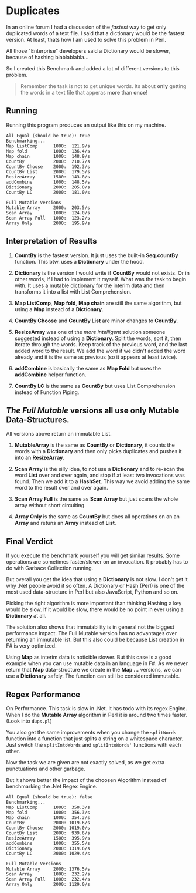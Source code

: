 # Duplicates

In an online forum I had a discussion of the *fastest* way to get
only duplicated words of a text file. I said that a dictionary would
be the fastest version. At least, thats how I am used to solve this problem
in Perl.

All those "Enterprise" developers said a Dictionary would be slower,
because of hashing blablablabla...

So I created this Benchmark and added a lot of different versions to this
problem.

> Remember the task is not to get unique words. Its about **only** getting the
> words in a text file that apperas **more** than **once**!

## Running

Running this program produces an output like this on my machine.

    All Equal (should be true): true
    Benchmarking...
    Map ListComp      1000:  121.9/s
    Map fold          1000:  136.4/s
    Map chain         1000:  148.9/s
    CountBy           2000:  210.7/s
    CountBy Choose    2000:  192.3/s
    CountBy List      2000:  179.5/s
    ResizeArray       1500:  143.8/s
    addCombine        1000:  148.5/s
    Dictionary        2000:  205.0/s
    CountBy LC        2000:  181.0/s

    Full Mutable Versions
    Mutable Array     2000:  203.5/s
    Scan Array        1000:  124.0/s
    Scan Array Full   1000:  123.2/s
    Array Only        2000:  195.9/s
    
## Interpretation of Results

1. **CountBy** is the fastest version. It just uses the built-in **Seq.countBy**
function. This btw. uses a **Dictionary** under the hood.

2. **Dictionary** is the version I would write if **CountBy** would not exists. Or
in other words, if I had to implement it myself. What was the task to begin with.
It uses a mutable dictionary for the interim data and then transforms it into
a list with List Comprehension.

3. **Map ListComp**, **Map fold**, **Map chain** are still the same algorithm, but
using a **Map** instead of a **Dictionary**.

4. **CountBy Choose** and **CountBy List** are minor changes to **CountBy**.

5. **ResizeArray** was one of the *more intelligent* solution someone suggested
instead of using a **Dictionary**. Split the words, sort it, then iterate through
the words. Keep track of the previous word, and the last added word to the result.
We add the word if we didn't added the word already and it is the same as previous
(so it appears at least twice).

6. **addCombine** is basically the same as **Map Fold** but uses the **addCombine**
helper function.

7. **CountBy LC** is the same as **CountBy** but uses List Comprehension instead
of Function Piping.

## *The Full Mutable* versions all use only Mutable Data-Structures.

All versions above return an immutable List.

1. **MutableArray** is the same as **CountBy** or **Dictionary**, it counts the
words with a **Dictionary** and then only picks duplicates and pushes it into
an **ResizeArray**.

2. **Scan Array** is the silly idea, to not use a **Dictionary** and to re-scan
the word **List** over and over again, and stop if at least two invocations was
found. Then we add it to a **HashSet**. This way we avoid adding the same word
to the result over and over again.

3. **Scan Array Full** is the same as **Scan Array** but just scans the whole array
without short circuiting.

4. **Array Only** is the same as **CountBy** but does all operations on an
an **Array** and retuns an **Array** instead of **List**.

## Final Verdict

If you execute the benchmark yourself you will get similar results. Some
operations are sometimes faster/slower on an invocation. It probably has to
do with Garbace Collection running.

But overall you get the idea that using a **Dictionary** is not slow. I don't
get it why .Net people avoid it so often. A Dictionary or Hash (Perl) is one
of the most used data-structure in Perl but also JavaScript, Python and so on.

Picking the right algorithm is more important than thinking Hashing a key
would be slow. If it would be slow, there would be no point in ever using a
**Dictionary** at all.

The solution also shows that immutability is in general not the biggest
performance impact. The Full Mutable version has no advantages over returning
an immutable list. But this also could be because List creation in F# is
very optimized.

Using **Map** as interim data is noticible slower. But this case is a good
example when you can use mutable data in an language in F#. As we never return
that **Map** data-structure we create in the **Map ...** versions, we can use
a **Dictionary** safely. The function can still be considered immutable.

## Regex Performance

On Performance. This task is slow in .Net. It has todo with its regex Engine.
When I do the **Mutable Array** algorithm in Perl it is around two times faster.
(Look into `dups.pl`)

You also get the same improvements when you change the `splitWords` function into
a function that just splits a string on a whitespace character. Just switch the 
`splitIntoWords` and `splitIntoWords'` functions with each other.

Now the task we are given are not exactly solved, as we get extra punctuations
and other garbage. 

But it shows better the impact of the choosen Algorithm instead of benchmarking
the .Net Regex Engine.

    All Equal (should be true): false
    Benchmarking...
    Map ListComp      1000:  350.3/s
    Map fold          1000:  356.3/s
    Map chain         1000:  354.3/s
    CountBy           2000: 1019.6/s
    CountBy Choose    2000: 1019.0/s
    CountBy List      2000:  939.6/s
    ResizeArray       1500:  395.9/s
    addCombine        1000:  355.5/s
    Dictionary        2000: 1319.6/s
    CountBy LC        2000: 1029.4/s

    Full Mutable Versions
    Mutable Array     2000: 1376.5/s
    Scan Array        1000:  232.2/s
    Scan Array Full   1000:  232.4/s
    Array Only        2000: 1129.0/s


